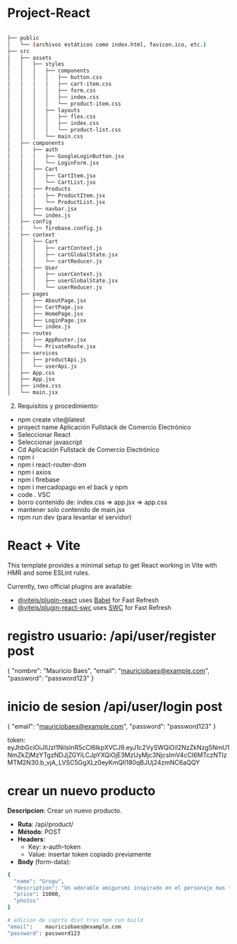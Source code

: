 # Project-React

```bash

├── public
│   └── (archivos estáticos como index.html, favicon.ico, etc.)
├── src
│   ├── assets
│   │   ├── styles
│   │   │   ├── components
│   │   │   │   ├── button.css
│   │   │   │   ├── cart-item.css
│   │   │   │   ├── form.css
│   │   │   │   ├── index.css
│   │   │   │   └── product-item.css
│   │   │   ├── layouts
│   │   │   │   ├── flex.css
│   │   │   │   ├── index.css
│   │   │   │   └── product-list.css
│   │   │   └── main.css
│   ├── components
│   │   ├── auth
│   │   │   ├── GoogleLoginButton.jsx
│   │   │   └── LoginForm.jsx
│   │   ├── Cart
│   │   │   ├── CartItem.jsx
│   │   │   └── CartList.jsx
│   │   ├── Products
│   │   │   ├── ProductItem.jsx
│   │   │   └── ProductList.jsx
│   │   ├── navbar.jsx
│   │   └── index.js
│   ├── config
│   │   └── firebase.config.js
│   ├── context
│   │   ├── Cart
│   │   │   ├── cartContext.js
│   │   │   ├── cartGlobalState.jsx
│   │   │   └── cartReducer.js
│   │   ├── User
│   │   │   ├── userContext.js
│   │   │   ├── userGlobalState.jsx
│   │   │   └── userReducer.js
│   ├── pages
│   │   ├── AboutPage.jsx
│   │   ├── CartPage.jsx
│   │   ├── HomePage.jsx
│   │   ├── LoginPage.jsx
│   │   └── index.js
│   ├── routes
│   │   ├── AppRouter.jsx
│   │   └── PrivateRoute.jsx
│   ├── services
│   │   ├── productApi.js
│   │   └── userApi.js
│   ├── App.css
│   ├── App.jsx
│   ├── index.css
│   └── main.jsx

```

2. Requisitos y procedimiento:

* npm create vite@latest
*	proyect name Aplicación Fullstack de Comercio Electrónico
*	Seleccionar React
*	Seleccionar javascript
*	Cd Aplicación Fullstack de Comercio Electrónico
*	npm i
*	npm i react-router-dom
*	npm i axios
*	npm i firebase
*	npm i mercadopago en el back y npm 
*	code .    VSC
*	borro contenido de: index.css  => app.jsx => app.css
*	mantener solo contenido de main.jsx
* npm run dev    (para levantar el servidor)









































# React + Vite

This template provides a minimal setup to get React working in Vite with HMR and some ESLint rules.

Currently, two official plugins are available:

- [@vitejs/plugin-react](https://github.com/vitejs/vite-plugin-react/blob/main/packages/plugin-react/README.md) uses [Babel](https://babeljs.io/) for Fast Refresh
- [@vitejs/plugin-react-swc](https://github.com/vitejs/vite-plugin-react-swc) uses [SWC](https://swc.rs/) for Fast Refresh


# registro usuario: /api/user/register  post
{
  "nombre": "Mauricio Baes",
  "email": "mauriciobaes@example.com",
  "password": "password123"
}

# inicio de sesion    /api/user/login   post

{
  "email": "mauriciobaes@example.com",
  "password": "password123"
}

token: eyJhbGciOiJIUzI1NiIsInR5cCI6IkpXVCJ9.eyJ1c2VySWQiOiI2NzZkNzg5NmU1NmZkZjMzYTgzNDJjZGYiLCJpYXQiOjE3MzUyMjc3NjcsImV4cCI6MTczNTIzMTM2N30.b_vjA_LVSC5GgXLz0eyKmQIl180qBJUj24zmNC6aQQY


# crear un nuevo producto
**Descripcion**: Crear un nuevo producto. 
- **Ruta**: /api/product/   
- **Método**: POST
- **Headers**:
    - Key: x-auth-token
    - Value: insertar token copiado previamente
- **Body** (form-data):
```bash
{
  "name": "Grogu",
  "description": "Un adorable amigurumi inspirado en el personaje mas tierno de la galaxia. Perfecto para los amantes de lo geek y los objetos hechos a mano",
  "price": 15000,
  "photos"
}

# adicion de caprta dist tras npm run build
"email":    mauriciobaes@example.com
"password": password123
